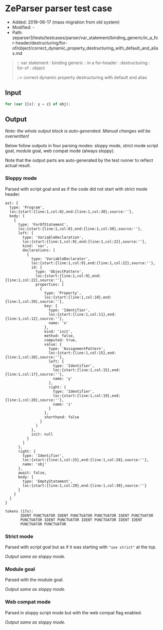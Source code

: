 # ZeParser parser test case

- Added: 2019-06-17 (mass migration from old system)
- Modified: -
- Path: zeparser3/tests/testcases/parser/var_statement/binding_generic/in_a_for-header/destructuring/for-of/object/correct_dynamic_property_destructuring_with_default_and_alias.md

> :: var statement : binding generic : in a for-header : destructuring : for-of : object
>
> ::> correct dynamic property destructuring with default and alias

## Input

`````js
for (var {[x]: y = z} of obj);
`````

## Output

_Note: the whole output block is auto-generated. Manual changes will be overwritten!_

Below follow outputs in four parsing modes: sloppy mode, strict mode script goal, module goal, web compat mode (always sloppy).

Note that the output parts are auto-generated by the test runner to reflect actual result.

### Sloppy mode

Parsed with script goal and as if the code did not start with strict mode header.

`````
ast: {
  type: 'Program',
  loc:{start:{line:1,col:0},end:{line:1,col:30},source:''},
  body: [
    {
      type: 'ForOfStatement',
      loc:{start:{line:1,col:0},end:{line:1,col:30},source:''},
      left: {
        type: 'VariableDeclaration',
        loc:{start:{line:1,col:9},end:{line:1,col:22},source:''},
        kind: 'var',
        declarations: [
          {
            type: 'VariableDeclarator',
            loc:{start:{line:1,col:9},end:{line:1,col:22},source:''},
            id: {
              type: 'ObjectPattern',
              loc:{start:{line:1,col:9},end:{line:1,col:22},source:''},
              properties: [
                {
                  type: 'Property',
                  loc:{start:{line:1,col:10},end:{line:1,col:20},source:''},
                  key: {
                    type: 'Identifier',
                    loc:{start:{line:1,col:11},end:{line:1,col:12},source:''},
                    name: 'x'
                  },
                  kind: 'init',
                  method: false,
                  computed: true,
                  value: {
                    type: 'AssignmentPattern',
                    loc:{start:{line:1,col:15},end:{line:1,col:20},source:''},
                    left: {
                      type: 'Identifier',
                      loc:{start:{line:1,col:15},end:{line:1,col:17},source:''},
                      name: 'y'
                    },
                    right: {
                      type: 'Identifier',
                      loc:{start:{line:1,col:19},end:{line:1,col:20},source:''},
                      name: 'z'
                    }
                  },
                  shorthand: false
                }
              ]
            },
            init: null
          }
        ]
      },
      right: {
        type: 'Identifier',
        loc:{start:{line:1,col:25},end:{line:1,col:28},source:''},
        name: 'obj'
      },
      await: false,
      body: {
        type: 'EmptyStatement',
        loc:{start:{line:1,col:29},end:{line:1,col:30},source:''}
      }
    }
  ]
}

tokens (17x):
       IDENT PUNCTUATOR IDENT PUNCTUATOR PUNCTUATOR IDENT PUNCTUATOR
       PUNCTUATOR IDENT PUNCTUATOR IDENT PUNCTUATOR IDENT IDENT
       PUNCTUATOR PUNCTUATOR
`````

### Strict mode

Parsed with script goal but as if it was starting with `"use strict"` at the top.

_Output same as sloppy mode._

### Module goal

Parsed with the module goal.

_Output same as sloppy mode._

### Web compat mode

Parsed in sloppy script mode but with the web compat flag enabled.

_Output same as sloppy mode._
